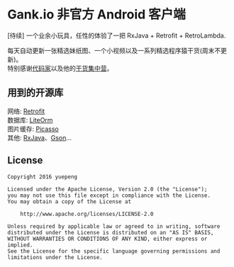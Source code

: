 # Gank.io 非官方 Android 客户端
[待续] 一个业余小玩具，任性的体验了一把 RxJava + Retrofit + RetroLambda.

每天自动更新一张精选妹纸图、一个小视频以及一系列精选程序猿干货(周末不更新)。<br>
特别感谢[代码家](https://github.com/daimajia)以及他的[干货集中营](http://gank.io)。<br>

## 用到的开源库
网络: [Retrofit](https://github.com/square/retrofit)<br>
数据库: [LiteOrm](https://github.com/litesuits/android-lite-orm)<br>
图片缓存: [Picasso](https://github.com/square/picasso)<br>
其他: [RxJava](https://github.com/ReactiveX/RxJava)、[Gson](https://github.com/google/gson)...

## License
```
Copyright 2016 yuepeng

Licensed under the Apache License, Version 2.0 (the "License");
you may not use this file except in compliance with the License.
You may obtain a copy of the License at

    http://www.apache.org/licenses/LICENSE-2.0

Unless required by applicable law or agreed to in writing, software
distributed under the License is distributed on an "AS IS" BASIS,
WITHOUT WARRANTIES OR CONDITIONS OF ANY KIND, either express or implied.
See the License for the specific language governing permissions and
limitations under the License.
```
